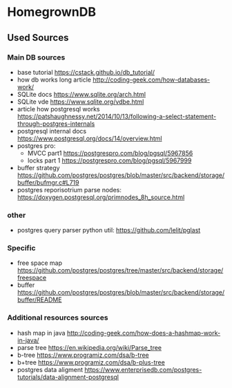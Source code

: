 # HomegrownDB

## Used Sources
### Main DB sources
- base tutorial https://cstack.github.io/db_tutorial/
- how db works long article http://coding-geek.com/how-databases-work/
- SQLite docs https://www.sqlite.org/arch.html
- SQLite vde https://www.sqlite.org/vdbe.html
- article how postgresql works https://patshaughnessy.net/2014/10/13/following-a-select-statement-through-postgres-internals
- postgresql internal docs https://www.postgresql.org/docs/14/overview.html
- postgres pro:
  - MVCC part1 https://postgrespro.com/blog/pgsql/5967856
  - locks part 1 https://postgrespro.com/blog/pgsql/5967999
- buffer strategy https://github.com/postgres/postgres/blob/master/src/backend/storage/buffer/bufmgr.c#L719
- postgres reporisotrium parse nodes: https://doxygen.postgresql.org/primnodes_8h_source.html


### other
- postgres query parser python util: https://github.com/lelit/pglast

### Specific
- free space map https://github.com/postgres/postgres/tree/master/src/backend/storage/freespace
- buffer https://github.com/postgres/postgres/blob/master/src/backend/storage/buffer/README

### Additional resources sources
- hash map in java http://coding-geek.com/how-does-a-hashmap-work-in-java/
- parse tree https://en.wikipedia.org/wiki/Parse_tree
- b-tree https://www.programiz.com/dsa/b-tree
- b+tree https://www.programiz.com/dsa/b-plus-tree
- postgres data aligment https://www.enterprisedb.com/postgres-tutorials/data-alignment-postgresql
